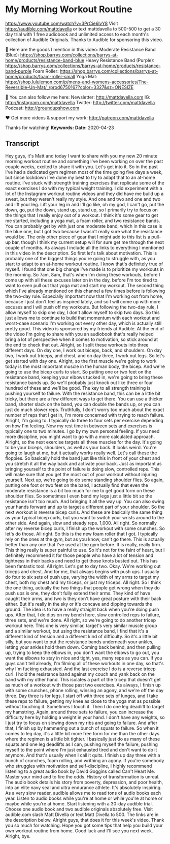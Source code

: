 # My Morning Workout Routine
https://www.youtube.com/watch?v=3PrCie6lvY8
Visit https://audible.com/mattdavella or text mattdavella to 500-500 to get a 30 day trial with 1 free audiobook and unlimited access to each month's collection of Audible Originals. Thanks to Audible for sponsoring this video.

🙊 Here are the goods I mention in this video:
Moderate Resistance Band (Blue):  https://shop.barrys.com/collections/barrys-at-home/products/resistance-band-blue
Heavy Resistance Band (Purple): https://shop.barrys.com/collections/barrys-at-home/products/resistance-band-purple
Foam Roller: https://shop.barrys.com/collections/barrys-at-home/products/foam-roller-small
Yoga Mat: https://shop.lululemon.com/p/mens-and-womens-accessories/The-Reversible-Un-Mat/_/prod6750167?color=3327&sz=ONESIZE

💯 You can also follow me here:
Newsletter:  http://mattdavella.com
IG:  http://instagram.com/mattdavella
Twitter:  http://twitter.com/mattdavella
Podcast:  http://groundupshow.com

❤️ Get more videos & support my work:
http://patreon.com/mattdavella

Thanks for watching!
**Keywords:** 
**Date:** 2020-04-23

## Transcript
 Hey guys, it's Matt and today I want to share with you my new 20 minute morning workout routine and something I've been working on over the past couple weeks, excited to share it with you. Let's get into it. So in the past I've had a dedicated gym regimen most of the time going five days a week, but since lockdown I've done my best to try to adapt that to an at-home routine. I've stuck with strength training exercises that replicate some of the exact exercises I do with my typical weight training. I did experiment with a lot of the Instagram workout routine videos and they did have me build up a sweat, but they weren't really my style. And one and two and one and two and lift your leg. Lift your leg in and I'll go like, oh my god, I can't go, put the down, go, put the down, stand up, stand up, so I primarily try to focus on the things that I really enjoy out of a workout. I think it's some gear to get me started, including a yoga mat, a foam roller, and two resistance bands. You can probably get by with just one moderate band, which in this case is the blue one, but I got two because I wasn't really sure what the resistance would be. The only other piece of gear that I might add to this list is a pull-up bar, though I think my current setup will for sure get me through the next couple of months. As always I include all the links to everything I mentioned in this video in the description. So first let's talk about motivation. This is probably one of the biggest things you're going to struggle with, as you start to adapt to an at-home workout routine. I know that's definitely true of myself. I found that one big change I've made is to prioritize my workouts in the morning. So 7am, 8am, that's when I'm doing these workouts, before I come up with all these excuses later on in the day, before I'm too tired to want to even pull out that yoga mat and start my workout. The second thing which I've already mentioned on this channel a few times before is following the two-day rule. Especially important now that I'm working out from home, because I just don't feel as inspired lately, and so I will come up with more excuses and I will push off my workouts. But following the two-day rule, I allow myself to skip one day, I don't allow myself to skip two days. So this just allows me to continue to build that momentum with each workout and worst-case scenario I'm working out every other day, which is actually still pretty good. This video is sponsored by my friends at Audible. At the end of the video I'm going to share with you an audiobook that's really helped bring a lot of perspective when it comes to motivation, so stick around at the end to check that out. Alright, so I split these workouts into three different days. On day one, I work out biceps, back, and shoulders. On day two, I work out triceps, and chest, and on day three, I work out legs. So let's get started with day one. Alright, so the first muscle we're going to work today is the most important muscle in the human body, the bicep. And we're going to use the bicep curls to start. So putting one or two feet on the resistance band, keeping your elbows tucked in, we're going to bring these resistance bands up. So we'll probably just knock out like three or four hundred of these and we'll be good. The key to all strength training is pushing yourself to failure. With the resistance band, this can be a little bit tricky, but there are a few different ways to get there. You can use a thicker band, shorter slack on the band, you can double the bands up, or you can just do much slower reps. Truthfully, I don't worry too much about the exact number of reps that I get in, I'm more concerned with trying to reach failure. Alright, I'm going to. I typically do three to four sets per exercise depending on how I'm feeling. Now my rest time in between sets and exercises is typically one to two minutes. I go by my own personal feeling. If you need more discipline, you might want to go with a more calculated approach. Alright, so the next exercise targets all three muscles for the day. It's going to be your biceps, shoulders, as well as your back. It looks weird. You're going to laugh at me, but it actually works really well. Let's call these the floppies. So basically hold the band just like this in front of your chest and you stretch it all the way back and activate your back. Just as important as bringing yourself to the point of failure is doing slow, controlled reps. This will make sure that you get the most out of your workout without injuring yourself. Next up, we're going to do some standing shoulder flies. So again, putting one foot or two feet on the band, I actually find that even the moderate resistance is a bit too much for me to get good form on these shoulder flies. So sometimes I even bend my legs just a little bit so the resistance isn't too much. And bringing it all the way up. You can also swing your hands forward and up to target a different part of your shoulder. So the next workout is reverse bicep curls. And these are basically the same thing as your typical bicep curls, but you want to switch your wrists around to the other side. And again, slow and steady reps. 1,000. All right. So normally after my reverse bicep curls, I finish up the workout with some crunches. So let's do those. All right. So this is the new foam roller that I got. I typically rely on the ones at the gym, but as you know, can't go there. This is actually better than any one that I've used at the gym before. It is really, really firm. This thing really is super painful to use. So it's not for the faint of heart, but I definitely recommend it for those people who have a lot of tension and tightness in their backs and need to get those knots busted out. This has been fantastic tool. All right. Let's get to day two. Okay. We're working out triceps and chest. And for me, that always begins with push ups. I usually do four to six sets of push ups, varying the width of my arms to target my chest, both my chest and my triceps, or just my triceps. All right. So I think the one thing, actually the two things that people get wrong when they do push ups is one, they don't fully extend their arms. They kind of have caught their arms, and two is they don't have great posture with their back either. But it's really in the sky or it's concave and dipping towards the ground. The idea is to have a really straight back when you're doing push ups. After that, I do dips on my bench here, slow controlled reps to failure, three sets, and we're done. All right, so we're going to do another tricep workout here. This one is very similar, target's very similar muscle group and a similar workout, but using the resistance band, I find that it's a different kind of tension and a different kind of difficulty. So it's a little bit silly, but you want to put the resistance bands underneath your ankles, letting your ankles hold them down. Coming back behind, and then pulling up, trying to keep the elbows in, you don't want the elbows to go out, you want the elbows to stay in nice and tight, yes, many reps as you can. If you guys can't tell already, I'm filming all of these workouts in one day, so that's why I'm fucking exhausted. And the last exercise I do is a reverse tricep curl. I hold the resistance band against my couch and yank back on the band with my other hand. This isolates a part of the tricep that doesn't get as much of a workout with those past two exercises. As always, I finish up with some crunches, phone rolling, winsing an agony, and we're off the day three. Day three is for legs. I start off with three sets of lunges, and I take these reps to failure, getting my knee as close to the yoga mat as possible without touching it. Sometimes I touch it. Then I do one leg deadlift to target my hamstring. Again, around three sets to failure, you can increase the difficulty here by holding a weight in your hand. I don't have any weights, so I just try to focus on slowing down my ribs and going to failure. And after that, I finish up by hammering out a bunch of squats to failure. So when it comes to leg day, it's a little bit more free form for me than the other days where the regimen is a little bit tighter. I basically just do as many of these squats and one leg deadlifts as I can, pushing myself the failure, pushing myself to the point where I'm just exhausted tired and don't want to do it anymore. And that's usually when I call it quits. I finish up day three with a bunch of crunches, foam rolling, and writhing an agony. If you're somebody who struggles with motivation and self-discipline, I highly recommend listening to a great audio book by David Goggins called Can't Heart Me. Master your mind and to fire the odds. History of transformation is unreal. The audio book details his story from poverty, depression, and poor health, into an elite navy seal and ultra endurance athlete. It's absolutely inspiring. As a very slow reader, audible allows me to read tons of audio books each year. Listen to audio books while you're at home or while you're at home or maybe while you're at home. Start listening with a 30-day audible trial. Choose one audio book and two audible originals absolutely free. Visit audible.com slash Matt Divella or text Matt Divella to 500. The links are in the description below. Alright guys, that does it for this week's video. Thank you so much for watching. Hope you got some tips that help you build your own workout routine from home. Good luck and I'll see you next week. Alright, bye.
